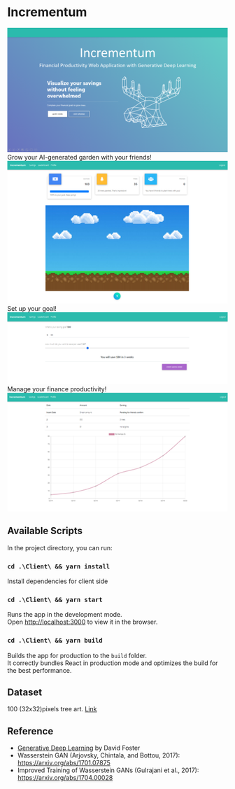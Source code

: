 # Incrementum


![main](/static/incrementum.PNG)
<br/>
Grow your AI-generated garden with your friends!
<br/>
![main](/static/trees.PNG)
<br/>
Set up your goal!
<br/>
![main](/static/Setup.PNG)
<br/>
Manage your finance productivity!
<br/>
![main](/static/manage.PNG)
<br/>
## Available Scripts

In the project directory, you can run:

### `cd .\Client\ && yarn install`
Install dependencies for client side

### `cd .\Client\ && yarn start`

Runs the app in the development mode.\
Open [http://localhost:3000](http://localhost:3000) to view it in the browser.

### `cd .\Client\ && yarn build`

Builds the app for production to the `build` folder.\
It correctly bundles React in production mode and optimizes the build for the best performance.

## Dataset 
100 (32x32)pixels tree art. [Link](http://pixeljoint.com/pixelart/87096.htm)

## Reference
- [Generative Deep Learning](https://www.oreilly.com/library/view/generative-deep-learning/9781492041931/) by David Foster
- Wasserstein GAN (Arjovsky, Chintala, and Bottou, 2017): https://arxiv.org/abs/1701.07875
- Improved Training of Wasserstein GANs (Gulrajani et al., 2017): https://arxiv.org/abs/1704.00028
